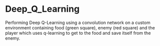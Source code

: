 # Deep_Q_Learning
Performing Deep Q-Learning using a convolution network on a custom environment containing food (green square), enemy (red square) and the player which uses q-learning to get to the food and save itself from the enemy.
